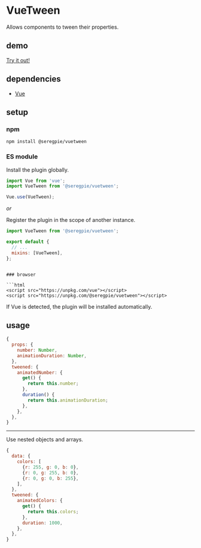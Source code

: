 # VueTween

Allows components to tween their properties.

## demo

[Try it out!](https://seregpie.github.io/VueTween/)

## dependencies

- [Vue](https://github.com/vuejs/vue)

## setup

### npm

```shell
npm install @seregpie/vuetween
```

### ES module

Install the plugin globally.

```javascript
import Vue from 'vue';
import VueTween from '@seregpie/vuetween';

Vue.use(VueTween);
```

*or*

Register the plugin in the scope of another instance.

```javascript
import VueTween from '@seregpie/vuetween';

export default {
  // ...
  mixins: [VueTween],
};
```

```

### browser

```html
<script src="https://unpkg.com/vue"></script>
<script src="https://unpkg.com/@seregpie/vuetween"></script>
```

If Vue is detected, the plugin will be installed automatically.

## usage

```javascript
{
  props: {
    number: Number,
    animationDuration: Number,
  },
  tweened: {
    animatedNumber: {
      get() {
        return this.number;
      },
      duration() {
        return this.animationDuration;
      },
    },
  },
}
```

---

Use nested objects and arrays.

```javascript
{
  data: {
    colors: [
      {r: 255, g: 0, b: 0},
      {r: 0, g: 255, b: 0},
      {r: 0, g: 0, b: 255},
    ],
  },
  tweened: {
    animatedColors: {
      get() {
        return this.colors;
      },
      duration: 1000,
    },
  },
}
```
